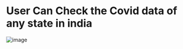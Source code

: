 # User Can Check the Covid data of any state in india
![image](https://user-images.githubusercontent.com/86275315/164424131-bd21569b-63a6-44b4-a1af-ba9a2ca68802.png)



